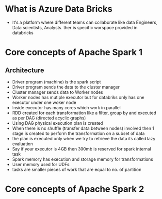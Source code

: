 # What is Azure Data Bricks
- It's a platform where different teams can collaborate like data Engineers, Data scientists, Analysts. ther is specific worspace provided in databricks

# Core concepts of Apache Spark 1
## Architecture
- Driver program (machine) is the spark script
- Driver program sends the data to the cluster manager 
- Cluster manager sends data to Worker nodes
- Worker nodes has mutiple executor but for databriks only has one executor under one woker node
- Inside executor has many cores which work in parallel 
-  RDD created for each transformation like a filter, group by and executed as per DAG (directed acyclic graphs) 
- Using DAG physical execution plan is created
- When there is no shuffle (transfer data between nodes) involved then 1 stage is created to perform the transformation on a subset of data
- the plan is executed only when we try to retrieve the data its called lazy evaluation
- Say if your executor is 4GB then 300mb is reserved for spark internal task
- Spark memory has execution and storage memory for transformations
- User memory used for UDFs
- tasks are smaller pieces of work that are equal to no. of partition
# Core concepts of Apache Spark 2






















